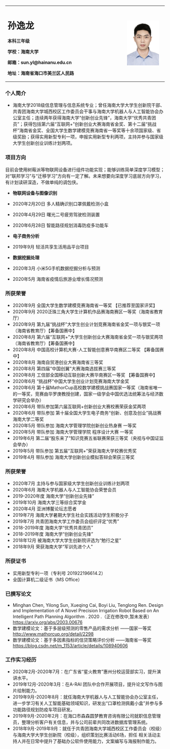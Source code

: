 
<table border="0">
  <tr>
    <td width="75%">
      <h1>孙逸龙</h1>
      <p><b>本科三年级</b></p>
      <p><b>学校：海南大学</b></p>
      <p><b>邮箱：sun.yl@hainanu.edu.cn </b></p>
      <p><b>地址：海南省海口市美兰区人民路 </b></p>
    </td>
    <td width="25%">
      <img src="/zhengjianzhao.jpg" width="90%">     
    </td>
  </tr>
</table>

### 个人简介

- 海南大学2018级信息管理与信息系统专业；曾任海南大学大学生创新院干部、共青团海南大学城西校区工作委员会干事与海南大学机器人与人工智能协会办公室主任；连续两年获得海南大学“创新创业先锋”，海南大学“优秀共青团员”；获得包括第六届“互联网+”创新创业大赛海南省金奖、第十二届“挑战杯”海南省金奖、全国大学生数学建模竞赛海南省一等奖等十余项国家级、省级奖励；获得实用新型专利一项，申报实用新型专利两项，主持并参与国家级大学生创新创业训练计划两项。
### 项目方向
目前会使用树莓派等物联网设备进行组件功能实现；能够训练简单深度学习模型；对“联邦学习”与“迁移学习”方向有一定了解。未来想要向深度学习底层方向学习，有计划读研深造，不做单纯的调包侠。
- **物联网设备与图像识别**
- 2020年2月20日 多人精确识别口罩佩戴检测小盒
- 2020年4月29日 曙光二号疲劳驾驶检测装置
- 2020年6月28日 智能路径规划消毒防疫多功能车

- **电子商务分析**
- 2019年9月 轻活共享生活用品平台项目

- **数据挖掘处理**
- 2020年3月 小米5G手机数据挖掘分析与预测
- 2020年5月 海南省疫情后旅游业增长情况预测

### 所获荣誉

- 2020年9月 全国大学生数学建模竞赛海南省一等奖 【已推荐至国家评奖】
- 2020年9月 2020泛珠三角大学生计算机作品赛海南赛区一等奖（海南省教育厅）
- 2020年9月 第九届“挑战杯”大学生创业计划竞赛海南省金奖一项与银奖一项 （海南省教育厅）【筹备国赛中】
- 2020年8月 第六届“互联网+”大学生创新创业大赛海南省金奖一项与银奖两项（海南省教育厅）【筹备国赛中】
- 2020年8月 中国高校计算机大赛-人工智能创意赛华南赛区二等奖  【筹备国赛中】
- 2020年8月 海南自贸港创业大赛海南省三等奖
- 2020年8月 第四届“中国创翼”大赛海南选拔赛三等奖
- 2020年8月 工信部全国移动互联创新大赛华南赛区一等奖  【筹备国赛中】
- 2020年6月 “挑战杯”中国大学生创业计划竞赛海南大学金奖
- 2020年6月 第十届MathorCup高校数学建模挑战赛国家一等奖（海南省唯一的一等奖，竞赛由华罗庚教授创建，国家一级学会中国优选法统筹法与经济数学研究会举办）
- 2020年6月 带队参加第六届互联网+创新创业大赛校赛荣获金奖两项
- 2020年6月 带队参加 第十届全国大学生电子商务“创新、创意及创业”挑战赛 海南大学二等奖
- 2020年5月 带队参加 海南大学管理学院创新创业热身赛 一等奖
- 2020年5月 带队参加 海南大学管理学院 程序设计大赛 一等奖
- 2019年6月 第二届“股东来了”知识竞赛五省联赛荣获三等奖（央视与中国证监会举办）
- 2019年5月 带队参加 第五届“互联网+”荣获海南大学校赛优秀奖
- 2019年4月 带队参加 海南大学创新创业模拟答辩会荣获三等奖


### 所获荣誉

- 2020年7月 主持与参与国家级大学生创新创业训练计划两项
- 2020年6月 海南大学机器人与人工智能协会荣誉会员
- 2019-2020年度 海南大学“创新创业先锋”
- 2019年10月 海南大学三等综合奖学金
- 2020年4月 亚洲博鳌论坛志愿者
- 2019年7月 海南大学暑期大学生社会实践活动学生积极分子
- 2019年7月 共青团海南大学工作委员会组织评定“优秀”
- 2018-2019年度 海南大学“优秀共青团员”
- 2018-2019年度 海南大学“创新创业先锋”
- 2018年12月 被海南大学大学生创新院评选为“勉行之星”
- 2018年9月 荣获海南大学“军训先进个人”




### 所获证书

- 实用新型专利一项（专利号 201922196614.2）
- 全国计算机二级证书（MS Office）

### 已撰写论文

- Minghan Chen, Yilong Sun, Xueqing Cai, Boyi Liu, Tenglong Ren. Design and Implementation of A Novel Precision Irrigation Robot Based on An Intelligent Path Planning Algorithm . 2020 .（正在修改中,暂未发表）   https://arxiv.org/abs/2003.00676
- 数学建模论文：基于多层级预测的零售产品的需求分析 ——国家一等奖 http://www.mathorcup.org/detail/2298
- 数学建模论文：基于多因素指标的信贷策略评价分析 ——海南省一等奖 https://blog.csdn.net/m_1153/article/details/108940606


### 工作实习经历

- 2020年2月-2020年7月：在广东省“星火教育”惠州分校运营部实习，提升演讲水平。
- 2019年12月-2020年3月：在A-RAI 团队中合作开展项目，提升论文写作与图片绘制能力。
- 2019年9月-2020年8月：就任海南大学机器人与人工智能协会办公室主任，进一步学习有关人工智能基础领域知识，研发出“口罩检测佩戴小盒”并参与多功能路径规划防疫车项目研发。
- 2019年9月-2020年2月：在海口市森森圆梦教育咨询有限公司就职信息管理员，整理分析客户有关信息，并与公司前辈共同改进数据库管理系统。
- 2018年9月-2019年9月：就任于共青团海南大学城西校区工作委员会（校级）与海南大学大学生创新院（校级），组织策划比赛活动6场，担任 相关活动主持人并在日常中提升了基础办公软件使用能力，文案编写与海报制作能力。


